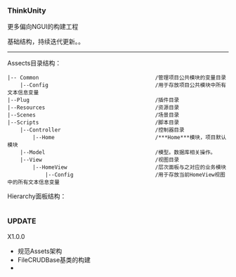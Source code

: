 ### ThinkUnity

更多偏向NGUI的构建工程

基础结构，持续迭代更新。。

---

Assects目录结构：

```
|-- Common                                     /管理项目公共模块的变量目录
    |--Config                                  /用于存放项目公共模块中所有文本信息变量
|--Plug                                        /插件目录
|--Resources                                   /资源目录
|--Scenes                                      /场景目录
|--Scripts                                     /脚本目录
    |--Controller                              /控制器目录
        |--Home                                /***Home***模块，项目默认模块  
    |--Model                                   /模型。数据库相关操作。
    |--View                                    /视图目录
        |--HomeView                            /层次面板与之对应的业务模块
            |--Config                          /用于存放当前HomeView视图中的所有文本信息变量
```


Hierarchy面板结构：

```

```





### UPDATE


X1.0.0

* 规范Assets架构
* FileCRUDBase基类的构建
* 




